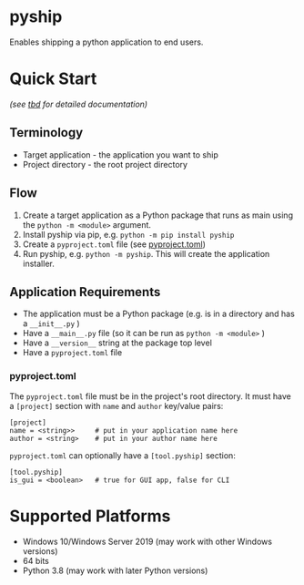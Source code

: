 # pyship

Enables shipping a python application to end users.

# Quick Start
*(see [tbd](tbd) for detailed documentation)*

## Terminology

- Target application - the application you want to ship 
- Project directory - the root project directory

## Flow

1) Create a target application as a Python package that runs as main using the `python -m <module>` argument.
2) Install pyship via pip, e.g. `python -m pip install pyship`
3) Create a `pyproject.toml` file (see [pyproject.toml](#pyproject.toml))
4) Run pyship, e.g. `python -m pyship`.  This will create the application installer.

## Application Requirements

- The application must be a Python package (e.g. is in a directory and has a `__init__.py` )
- Have a `__main__.py` file (so it can be run as `python -m <module>` )
- Have a `__version__` string at the package top level
- Have a `pyproject.toml` file
 
### pyproject.toml 

The `pyproject.toml` file must be in the project's root directory.  It must have a `[project]` section with `name` and `author` key/value pairs:

```
[project]
name = <string>>     # put in your application name here
author = <string>    # put in your author name here
```

`pyproject.toml` can optionally have a `[tool.pyship]` section:

```
[tool.pyship]
is_gui = <boolean>   # true for GUI app, false for CLI
```

# Supported Platforms

- Windows 10/Windows Server 2019 (may work with other Windows versions)
- 64 bits
- Python 3.8 (may work with later Python versions)
